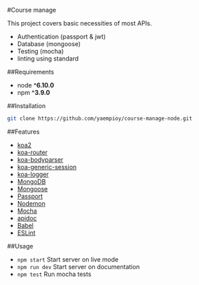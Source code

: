 #Course manage

This project covers basic necessities of most APIs.
* Authentication (passport & jwt)
* Database (mongoose)
* Testing (mocha)
* linting using standard

##Requirements
* node __^6.10.0__
* npm __^3.9.0__

##Installation
```bash
git clone https://github.com/yaempioy/course-manage-node.git
```

##Features
* [koa2](https://github.com/koajs/koa/tree/v2.x)
* [koa-router](https://github.com/alexmingoia/koa-router)
* [koa-bodyparser](https://github.com/koajs/bodyparser)
* [koa-generic-session](https://github.com/koajs/generic-session)
* [koa-logger](https://github.com/koajs/logger)
* [MongoDB](http://mongodb.org/)
* [Mongoose](http://mongoosejs.com/)
* [Passport](http://passportjs.org/)
* [Nodemon](http://nodemon.io/)
* [Mocha](https://mochajs.org/)
* [apidoc](http://apidocjs.com/)
* [Babel](https://github.com/babel/babel)
* [ESLint](http://eslint.org/)


##Usage
* `npm start` Start server on live mode
* `npm run dev` Start server on documentation
* `npm test` Run mocha tests


